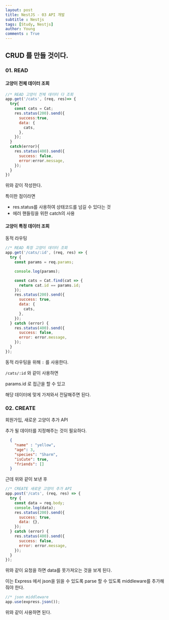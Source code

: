 ```yaml
---
layout: post
title: NestJS - 03 API 개발
subtitle : Nestjs
tags: [Study, Nestjs]
author: Young
comments : True
---
```


## CRUD 를 만들 것이다.


### 01. READ

#### 고양이 전체 데이터 조회
```js
//* READ 고양이 전체 데이터 다 조회
app.get('/cats', (req, res)=> {
  try{
    const cats = Cat;
    res.status(200).send({
      success:true,
      data: {
        cats,
      },
    });
  }
  catch(error){
    res.status(400).send({
      success: false,
      error:error.message,
    });
  }
})
```

위와 같이 작성한다. 

특이한 점이라면
- res.status를 사용하여 상태코드를 넘길 수 있다는 것
- 에러 핸들링을 위한 catch의 사용

#### 고양이 특정 데이터 조회

동적 라우팅

```js
//* READ 특정 고양이 데이터 조회
app.get('/cats/:id', (req, res) => {
  try {
    const params = req.params;

    console.log(params);

    const cats = Cat.find(cat => {
      return cat.id == params.id;
    });
    res.status(200).send({
      success: true,
      data: {
        cats,
      },
    });
  } catch (error) {
    res.status(400).send({
      success: false,
      error: error.message,
    });
  }
});
```

동적 라우팅을 위해 ```:``` 를 사용한다.

```/cats/:id``` 와 같이 사용하면

params.id 로 접근을 할 수 있고

해당 데이터에 맞게 가져와서 전달해주면 된다.


### 02. CREATE

회원가입, 새로운 고양이 추가 API

추가 될 데이터를 지정해주는 것이 필요하다.

```json
  {
    "name" : "yellow",
    "age": 3,
    "species": "Sharm",
    "isCute": true,
    "friends": []
  }
```
근데 위와 같이 보낸 후 

```js
//* CREATE 새로운 고양이 추가 API
app.post('/cats', (req, res) => {
  try {
    const data = req.body;
    console.log(data);
    res.status(200).send({
      success: true,
      data: {},
    });
  } catch (error) {
    res.status(400).send({
      success: false,
      error: error.message,
    });
  }
});
```

위와 같이 요청을 하면  data를 못가져오는 것을 보게 된다.

이는 Express 에서 json을 읽을 수 있도록 parse 할 수 있도록 middleware를 추가해줘야 한다.

```js
//* json middleware
app.use(express.json());
```

위와 같이 사용하면 된다.





